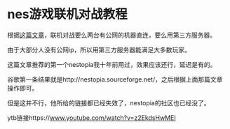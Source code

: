 # nes游戏联机对战教程



根据[这篇文章](http://www.bn13.com/bbs/simple/?t46754.html)，联机对战要么两台有公网的机器直连，要么用第三方服务器。

由于大部分人没有公网ip，所以用第三方服务器能满足大多数玩家。



这篇文章推荐的第一个nestopia我十年前用过，效果应该还行，延迟是有的。

谷歌第一条结果就是http://nestopia.sourceforge.net/，之后根据上面那篇文章操作即可。

但是这并不行，他所给的链接都已经失效了，nestopia的社区也已经没了。

ytb链接https://www.youtube.com/watch?v=z2EkdsHwMEI











